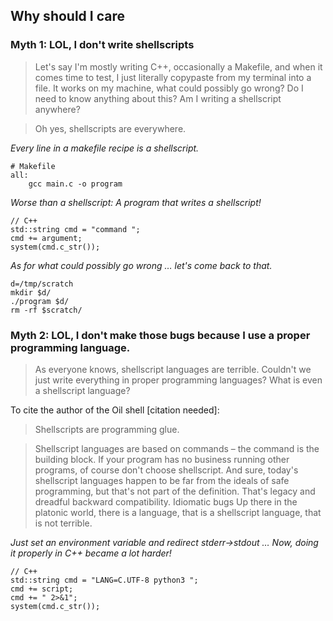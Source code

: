 
## Why should I care

### Myth 1: LOL, I don't write shellscripts

> Let's say I'm mostly writing C++, occasionally a Makefile, and when it comes time to test, I just literally copypaste from my terminal into a file.
> It works on my machine, what could possibly go wrong?
> Do I need to know anything about this?
> Am I writing a shellscript anywhere?

> Oh yes, shellscripts are everywhere.

*Every line in a makefile recipe is a shellscript.*

    # Makefile
    all:
        gcc main.c -o program

*Worse than a shellscript: A program that writes a shellscript!*

    // C++
    std::string cmd = "command ";
    cmd += argument;
    system(cmd.c_str());

*As for what could possibly go wrong … let's come back to that.*

    d=/tmp/scratch
    mkdir $d/
    ./program $d/
    rm -rf $scratch/

### Myth 2: LOL, I don't make those bugs because I use a proper programming language.

> As everyone knows, shellscript languages are terrible.
> Couldn't we just write everything in proper programming languages?
> What is even a shellscript language?

To cite the author of the Oil shell [citation needed]:

> Shellscripts are programming glue.


> Shellscript languages are based on commands – the command is the building block.
> If your program has no business running other programs, of course don't choose shellscript.
> And sure, today's shellscript languages happen to be far from the ideals of safe programming,
> but that's not part of the definition. That's legacy and dreadful backward compatibility.
> Idiomatic bugs
> Up there in the platonic world, there is a language, that is a shellscript language, that is not terrible.



*Just set an environment variable and redirect stderr→stdout … Now, doing it properly in C++ became a lot harder!*

    // C++
    std::string cmd = "LANG=C.UTF-8 python3 ";
    cmd += script;
    cmd += " 2>&1";
    system(cmd.c_str());
